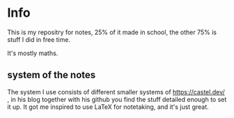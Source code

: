 # Info

This is my repositry for notes, 25% of it made in school, the other 75% is stuff I did in free time.

It's mostly maths.



## system of the notes

The system I use consists of different smaller systems of https://castel.dev/ ,
in his blog together with his github you find the stuff detailed enough to set
it up. It got me inspired to use LaTeX for notetaking, and it's just great.
